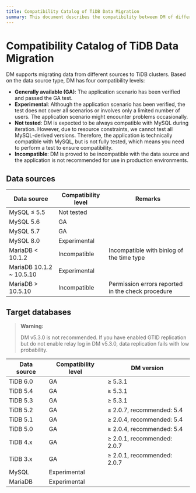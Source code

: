 ```yaml
---
title: Compatibility Catalog of TiDB Data Migration
summary: This document describes the compatibility between DM of different versions and upstream/downstream databases.
---
```


# Compatibility Catalog of TiDB Data Migration

DM supports migrating data from different sources to TiDB clusters. Based on the data source type, DM has four compatibility levels:

- **Generally available (GA)**: The application scenario has been verified and passed the GA test.
- **Experimental**: Although the application scenario has been verified, the test does not cover all scenarios or involves only a limited number of users. The application scenario might encounter problems occasionally.
- **Not tested**: DM is expected to be always compatible with MySQL during iteration. However, due to resource constraints, we cannot test all MySQL-derived versions. Therefore, the application is technically compatible with MySQL, but is not fully tested, which means you need to perform a test to ensure compatibility.
- **Incompatible**: DM is proved to be incompatible with the data source and the application is not recommended for use in production environments.

## Data sources

|Data source|Compatibility level|Remarks|
|-|-|-|
|MySQL ≤ 5.5|Not tested||
|MySQL 5.6|GA||
|MySQL 5.7|GA||
|MySQL 8.0|Experimental||
|MariaDB < 10.1.2|Incompatible|Incompatible with binlog of the time type|
|MariaDB 10.1.2 ~ 10.5.10|Experimental||
|MariaDB > 10.5.10|Incompatible|Permission errors reported in the check procedure|

## Target databases

> **Warning:**
>
> DM v5.3.0 is not recommended. If you have enabled GTID replication but do not enable relay log in DM v5.3.0, data replication fails with low probability.

|Data source|Compatibility level|DM version|
|-|-|-|
|TiDB 6.0|GA|≥ 5.3.1|
|TiDB 5.4|GA|≥ 5.3.1|
|TiDB 5.3|GA|≥ 5.3.1|
|TiDB 5.2|GA|≥ 2.0.7, recommended: 5.4|
|TiDB 5.1|GA|≥ 2.0.4, recommended: 5.4|
|TiDB 5.0|GA|≥ 2.0.4, recommended: 5.4|
|TiDB 4.x|GA|≥ 2.0.1, recommended: 2.0.7|
|TiDB 3.x|GA|≥ 2.0.1, recommended: 2.0.7|
|MySQL|Experimental||
|MariaDB|Experimental||